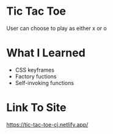 # Tic Tac Toe

User can choose to play as either x or o

# What I Learned

* CSS keyframes
* Factory fuctions
* Self-invoking functions

# Link To Site

https://tic-tac-toe-cj.netlify.app/
